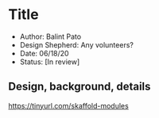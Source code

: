 # Title

* Author: Balint Pato
* Design Shepherd: Any volunteers? 
* Date: 06/18/20
* Status: [In review]

## Design, background, details 

https://tinyurl.com/skaffold-modules
